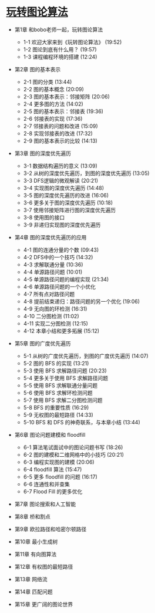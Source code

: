 # [玩转图论算法](https://coding.imooc.com/learn/list/370.html)

+ 第1章 和bobo老师一起，玩转图论算法
  + 1-1 欢迎大家来到《玩转图论算法》  (19:52)
  + 1-2 图论到底有什么用？  (19:57)
  + 1-3 课程编程环境的搭建  (12:24)

+ 第2章 图的基本表示
  + 2-1 图的分类  (13:44)
  + 2-2 图的基本概念  (20:09)
  + 2-3 图的基本表示：邻接矩阵  (20:06)
  + 2-4 更多图的方法  (14:02)
  + 2-5 图的基本表示：邻接表  (19:36)
  + 2-6 邻接表的实现  (17:36)
  + 2-7 邻接表的问题和改进  (15:09)
  + 2-8 实现邻接表的改进  (17:32)
  + 2-9 图的基本表示的比较  (14:13)

+ 第3章 图的深度优先遍历
  + 3-1 数据结构遍历的意义  (13:09)
  + 3-2 从树的深度优先遍历，到图的深度优先遍历  (13:05)
  + 3-3 DFS逻辑的微观解读  (20:21)
  + 3-4 实现图的深度优先遍历  (14:48)
  + 3-5 图的深度优先遍历的改进  (16:06)
  + 3-6 更多关于图的深度优先遍历  (10:18)
  + 3-7 使用邻接矩阵进行图的深度优先遍历
  + 3-8 使用图的接口
  + 3-9 非递归实现图的深度优先遍历

+ 第4章 图的深度优先遍历的应用
  + 4-1 图的连通分量的个数  (09:43)
  + 4-2 DFS中的一个技巧  (14:32)
  + 4-3 求解联通分量  (10:36)
  + 4-4 单源路径问题  (10:01)
  + 4-5 单源路径问题的编程实现  (21:34)
  + 4-6 单源路径问题的一个小优化
  + 4-7 所有点对路径问题
  + 4-8 提前结束递归：路径问题的另一个优化  (19:06)
  + 4-9 无向图的环检测  (16:31)
  + 4-10 二分图检测  (11:02)
  + 4-11 实现二分图检测  (12:15)
  + 4-12 本章小结和更多拓展  (15:12)

+ 第5章 图的广度优先遍历
  + 5-1 从树的广度优先遍历，到图的广度优先遍历  (14:07)
  + 5-2 图的 BFS 的实现  (13:21)
  + 5-3 使用 BFS 求解路径问题  (20:23)
  + 5-4 更多关于使用 BFS 求解路径问题
  + 5-5 使用 BFS 求解联通分量问题
  + 5-6 使用 BFS 求解环检测问题
  + 5-7 使用 BFS 求解二分图检测问题
  + 5-8 BFS 的重要性质  (16:29)
  + 5-9 无权图的最短路径  (14:33)
  + 5-10 BFS 和 DFS 的神奇联系，与本章小结  (13:44)

+ 第6章 图论问题建模和 floodfill
  + 6-1 算法笔试面试中的图论问题书写  (18:26)
  + 6-2 图的建模和二维网格中的小技巧  (20:21)
  + 6-3 编程实现图的建模  (20:06)
  + 6-4 floodfill 算法  (15:47)
  + 6-5 更多 floodfill 的问题  (16:17)
  + 6-6 连通性和并查集
  + 6-7 Flood Fill 的更多优化
+ 第7章 图论搜索和人工智能
+ 第8章 桥和割点
+ 第9章 欧拉路径和哈密尔顿路径
+ 第10章 最小生成树
+ 第11章 有向图算法
+ 第12章 有权图的最短路径
+ 第13章 网络流
+ 第14章 匹配问题
+ 第15章 更广阔的图论世界
